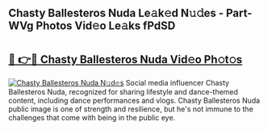 ## Chasty Ballesteros Nuda Le𝚊k𝚎d N𝚞𝚍es - Part-WVg Photos Vid𝚎o Le𝚊ks fPdSD

# <h2><a href="http://fbf0nhd.evod.top/?m=Chasty+Ballesteros+Nuda">🔗 👉🔴 Chasty Ballesteros Nuda Vid𝚎o Ph𝚘t𝚘s</a></h2>

[![Chasty Ballesteros Nuda N𝚞d𝚎s](https://i.imgur.com/8V9OHl7.gif)](http://fbf0nhd.evod.top/?m=Chasty+Ballesteros+Nuda)
Social media influencer Chasty Ballesteros Nuda, recognized for sharing lifestyle and dance-themed content, including dance performances and vlogs. Chasty Ballesteros Nuda public image is one of strength and resilience, but he's not immune to the challenges that come with being in the public eye. 
